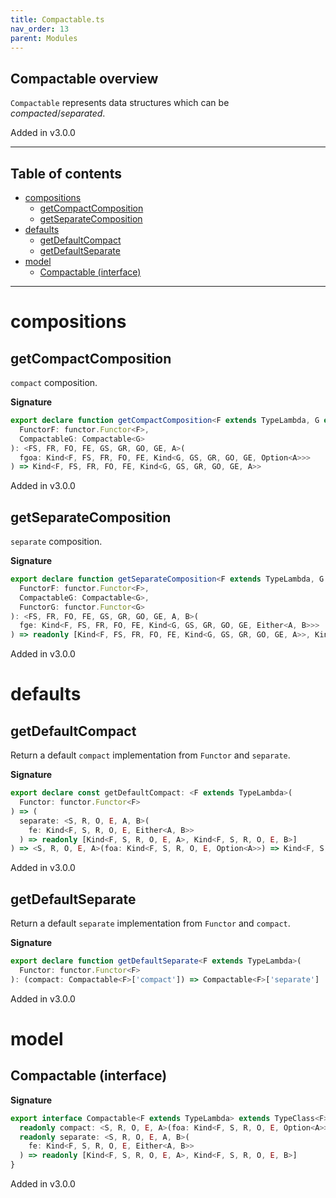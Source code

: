 ```yaml
---
title: Compactable.ts
nav_order: 13
parent: Modules
---
```


## Compactable overview

`Compactable` represents data structures which can be _compacted_/_separated_.

Added in v3.0.0

---

<h2 class="text-delta">Table of contents</h2>

- [compositions](#compositions)
  - [getCompactComposition](#getcompactcomposition)
  - [getSeparateComposition](#getseparatecomposition)
- [defaults](#defaults)
  - [getDefaultCompact](#getdefaultcompact)
  - [getDefaultSeparate](#getdefaultseparate)
- [model](#model)
  - [Compactable (interface)](#compactable-interface)

---

# compositions

## getCompactComposition

`compact` composition.

**Signature**

```ts
export declare function getCompactComposition<F extends TypeLambda, G extends TypeLambda>(
  FunctorF: functor.Functor<F>,
  CompactableG: Compactable<G>
): <FS, FR, FO, FE, GS, GR, GO, GE, A>(
  fgoa: Kind<F, FS, FR, FO, FE, Kind<G, GS, GR, GO, GE, Option<A>>>
) => Kind<F, FS, FR, FO, FE, Kind<G, GS, GR, GO, GE, A>>
```

Added in v3.0.0

## getSeparateComposition

`separate` composition.

**Signature**

```ts
export declare function getSeparateComposition<F extends TypeLambda, G extends TypeLambda>(
  FunctorF: functor.Functor<F>,
  CompactableG: Compactable<G>,
  FunctorG: functor.Functor<G>
): <FS, FR, FO, FE, GS, GR, GO, GE, A, B>(
  fge: Kind<F, FS, FR, FO, FE, Kind<G, GS, GR, GO, GE, Either<A, B>>>
) => readonly [Kind<F, FS, FR, FO, FE, Kind<G, GS, GR, GO, GE, A>>, Kind<F, FS, FR, FO, FE, Kind<G, GS, GR, GO, GE, B>>]
```

Added in v3.0.0

# defaults

## getDefaultCompact

Return a default `compact` implementation from `Functor` and `separate`.

**Signature**

```ts
export declare const getDefaultCompact: <F extends TypeLambda>(
  Functor: functor.Functor<F>
) => (
  separate: <S, R, O, E, A, B>(
    fe: Kind<F, S, R, O, E, Either<A, B>>
  ) => readonly [Kind<F, S, R, O, E, A>, Kind<F, S, R, O, E, B>]
) => <S, R, O, E, A>(foa: Kind<F, S, R, O, E, Option<A>>) => Kind<F, S, R, O, E, A>
```

Added in v3.0.0

## getDefaultSeparate

Return a default `separate` implementation from `Functor` and `compact`.

**Signature**

```ts
export declare function getDefaultSeparate<F extends TypeLambda>(
  Functor: functor.Functor<F>
): (compact: Compactable<F>['compact']) => Compactable<F>['separate']
```

Added in v3.0.0

# model

## Compactable (interface)

**Signature**

```ts
export interface Compactable<F extends TypeLambda> extends TypeClass<F> {
  readonly compact: <S, R, O, E, A>(foa: Kind<F, S, R, O, E, Option<A>>) => Kind<F, S, R, O, E, A>
  readonly separate: <S, R, O, E, A, B>(
    fe: Kind<F, S, R, O, E, Either<A, B>>
  ) => readonly [Kind<F, S, R, O, E, A>, Kind<F, S, R, O, E, B>]
}
```

Added in v3.0.0
